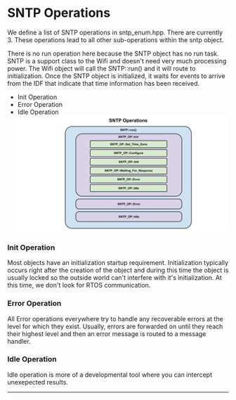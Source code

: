 # SNTP Operations  
We define a list of SNTP operations in sntp_enum.hpp.  There are currently 3.  These operations lead to all other sub-operations within the sntp object.

There is no run operation here because the SNTP object has no run task.  SNTP is a support class to the Wifi and doesn't need very much processing power.  The Wifi object will call the SNTP::run() and it will route to initialization.   Once the SNTP object is initialized, it waits for events to arrive from the IDF that indicate that time information has been received.

* Init Operation
* Error Operation
* Idle Operation
![Run Task Operation Diagram](./drawings/sntp_operations_block.svg)
### Init Operation
Most objects have an initialization startup requirement.  Initialization typically occurs right after the creation of the object and during this time the object is usually locked so the outside world can't interfere with it's initialization.   At this time, we don't look for RTOS communication.

### Error Operation
All Error operations everywhere try to handle any recoverable errors at the level for which they exist.  Usually, errors are forwarded on until they reach their highest level and then an error message is routed to a message handler.

### Idle Operation
Idle operation is more of a developmental tool where you can intercept unexepected results.
___  